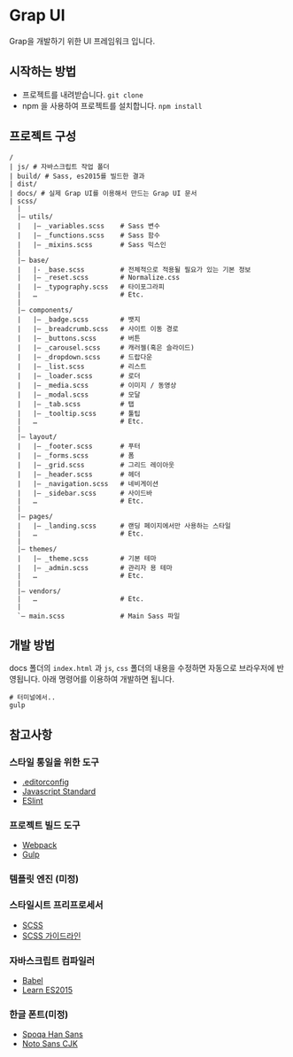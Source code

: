 # Grap UI

Grap을 개발하기 위한 UI 프레임워크 입니다.

## 시작하는 방법

- 프로젝트를 내려받습니다. `git clone`
- npm 을 사용하여 프로젝트를 설치합니다. `npm install`

## 프로젝트 구성

```
/
| js/ # 자바스크립트 작업 폴더
| build/ # Sass, es2015를 빌드한 결과
| dist/ 
| docs/ # 실제 Grap UI를 이용해서 만드는 Grap UI 문서
| scss/
  |
  |– utils/
  |   |– _variables.scss    # Sass 변수
  |   |– _functions.scss    # Sass 함수
  |   |– _mixins.scss       # Sass 믹스인
  |
  |– base/
  |   |- _base.scss         # 전체적으로 적용될 필요가 있는 기본 정보
  |   |– _reset.scss        # Normalize.css
  |   |– _typography.scss   # 타이포그라피 
  |   …                     # Etc.
  |
  |– components/
  |   |– _badge.scss        # 뱃지
  |   |– _breadcrumb.scss   # 사이트 이동 경로
  |   |– _buttons.scss      # 버튼
  |   |– _carousel.scss     # 캐러젤(혹은 슬라이드)
  |   |– _dropdown.scss     # 드랍다운
  |   |– _list.scss         # 리스트
  |   |– _loader.scss       # 로더
  |   |– _media.scss        # 이미지 / 동영상
  |   |– _modal.scss        # 모달
  |   |– _tab.scss          # 탭
  |   |– _tooltip.scss      # 툴팁
  |   …                     # Etc.
  |
  |– layout/
  |   |– _footer.scss       # 푸터
  |   |– _forms.scss        # 폼
  |   |– _grid.scss         # 그리드 레이아웃
  |   |– _header.scss       # 헤더
  |   |– _navigation.scss   # 네비게이션
  |   |– _sidebar.scss      # 사이드바
  |   …                     # Etc.
  |
  |– pages/
  |   |– _landing.scss      # 랜딩 페이지에서만 사용하는 스타일
  |   …                     # Etc.
  |
  |– themes/
  |   |– _theme.scss        # 기본 테마
  |   |– _admin.scss        # 관리자 용 테마
  |   …                     # Etc.
  |
  |– vendors/
  |   …                     # Etc.
  |
  `– main.scss              # Main Sass 파일
```

## 개발 방법

docs 폴더의 `index.html` 과 `js`, `css` 폴더의 내용을 수정하면 자동으로 브라우저에 반영됩니다.
아래 명령어를 이용하여 개발하면 됩니다.

```
# 터미널에서..
gulp
```

## 참고사항

### 스타일 통일을 위한 도구

- [.editorconfig](http://editorconfig.org/)
- [Javascript Standard](http://standardjs.com/)
- [ESlint](http://eslint.org/)

### 프로젝트 빌드 도구

- [Webpack](https://webpack.github.io/)
- [Gulp](http://gulpjs.com/)

### 템플릿 엔진 (미정)


### 스타일시트 프리프로세서

- [SCSS](http://sass-lang.com/)
- [SCSS 가이드라인](https://sass-guidelin.es/)

### 자바스크립트 컴파일러

- [Babel](https://babeljs.io/)
- [Learn ES2015](https://babeljs.io/learn-es2015/)


### 한글 폰트(미정)

- [Spoqa Han Sans](http://spoqa.github.io/spoqa-han-sans/)
- [Noto Sans CJK](https://www.google.com/get/noto/help/cjk/)

